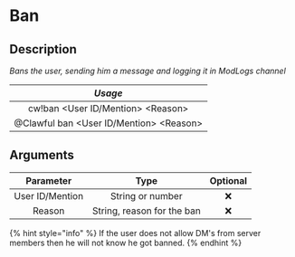 # Ban

## Description

_Bans the user, sending him a message and logging it in ModLogs channel_

| _Usage_ |
| :---: |
| cw!ban &lt;User ID/Mention&gt; &lt;Reason&gt; |
| @Clawful ban &lt;User ID/Mention&gt; &lt;Reason&gt; |

## Arguments

| Parameter | Type | Optional |
| :---: | :---: | :---: |
| User ID/Mention | String or number | ❌ |
| Reason | String, reason for the ban | ❌ |

{% hint style="info" %}
If the user does not allow DM's from server members then he will not know he got banned.
{% endhint %}

